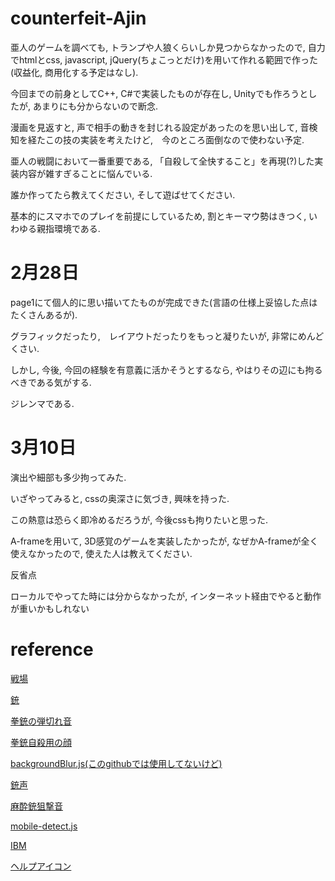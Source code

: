 # counterfeit-Ajin

亜人のゲームを調べても, トランプや人狼くらいしか見つからなかったので, 自力でhtmlとcss, javascript, jQuery(ちょこっとだけ)を用いて作れる範囲で作った(収益化, 商用化する予定はなし).

今回までの前身としてC++, C#で実装したものが存在し, Unityでも作ろうとしたが, あまりにも分からないので断念.

漫画を見返すと, 声で相手の動きを封じれる設定があったのを思い出して, 
音検知を経たこの技の実装を考えたけど,　今のところ面倒なので使わない予定.

亜人の戦闘において一番重要である, 「自殺して全快すること」を再現(?)した実装内容が雑すぎることに悩んでいる.

誰か作ってたら教えてください, そして遊ばせてください.

基本的にスマホでのプレイを前提にしているため, 割とキーマウ勢はきつく, いわゆる親指環境である.

# 2月28日

page1にて個人的に思い描いてたものが完成できた(言語の仕様上妥協した点はたくさんあるが).

グラフィックだったり,　レイアウトだったりをもっと凝りたいが, 非常にめんどくさい.

しかし, 今後, 今回の経験を有意義に活かそうとするなら, やはりその辺にも拘るべきである気がする.

ジレンマである.

# 3月10日

演出や細部も多少拘ってみた.

いざやってみると, cssの奥深さに気づき, 興味を持った.

この熱意は恐らく即冷めるだろうが, 今後cssも拘りたいと思った.

A-frameを用いて, 3D感覚のゲームを実装したかったが, なぜかA-frameが全く使えなかったので, 使えた人は教えてください.

反省点

ローカルでやってた時には分からなかったが, インターネット経由でやると動作が重いかもしれない

# reference

[戦場](https://www.wallpaperbetter.com/ja/hd-wallpaper-zojqh)

[銃](https://publicdomainq.net/pistol-hand-gun-0021061/)

[拳銃の弾切れ音](https://soundeffect-lab.info/sound/battle/battle2.html)

[拳銃自殺用の顔](https://www.pakutaso.com/20140635164post-4236.html)

[backgroundBlur.js(このgithubでは使用してないけど)](https://github.com/msurguy/background-blur)

[銃声](http://www.kurage-kosho.info/mp3/gun-fire05.mp3)

[麻酔銃狙撃音](https://on-jin.com/sound/ag/s1cf645/se/g/sen_ge_ya_sasaru03.mp3)

[mobile-detect.js](http://hgoebl.github.io/mobile-detect.js/)

[IBM](https://nanamiyuki.com/archives/25116)

[ヘルプアイコン](http://www.material-land.com/view__1176__0.html)
